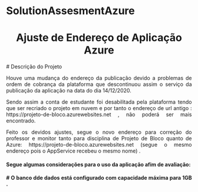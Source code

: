 # SolutionAssesmentAzure
<h1 align="center"> Ajuste de Endereço de Aplicação Azure </h1>
# Descrição do Projeto
<p align="justify"> Houve uma mudança do endereço da publicação devido a problemas de ordem de cobrança da plataforma que descontinuou assim o serviço da publicação da aplicação na data do dia 14/12/2020.</p>
<p align="justify"> Sendo assim a conta de estudante foi desabilitada pela plataforma tendo que ser recriado o projeto em nuvem e por tanto o endereço de url antigo : https://projeto-de-bloco.azurewebsites.net , não poderá ser mais encontrado.</p>
<p align="justify"> Feito os devidos ajustes, segue o novo endereço para correção do professor e monitor tanto para disciplina de Projeto de Bloco quanto de Azure:  https://projeto-de-bloco.azurewebsites.net  (segue o mesmo endereço pois o AppService recebeu o mesmo nome) .</p>
<h4 align="justify"> Segue algumas considerações para o uso da aplicação afim de avaliação: <h4>
<p align="justify"> # O banco dde dados está configurado com capacidade máxima para 1GB .</p>
